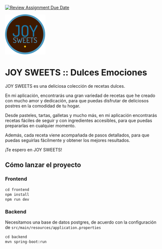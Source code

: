 [![Review Assignment Due Date](https://classroom.github.com/assets/deadline-readme-button-24ddc0f5d75046c5622901739e7c5dd533143b0c8e959d652212380cedb1ea36.svg)](https://classroom.github.com/a/xq5TwZF7)


![JOY SWEETS](https://github.com/FactoriaF5Code/rc2-final-project-joyjos/blob/main/images/JOYSWEETS.png)


# JOY SWEETS :: Dulces Emociones

JOY SWEETS es una deliciosa colección de recetas dulces.

En mi aplicación, encontrarás una gran variedad de recetas que he creado con mucho amor y dedicación, para que puedas disfrutar de deliciosos postres en la comodidad de tu hogar.

Desde pasteles, tartas, galletas y mucho más, en mi aplicación encontrarás recetas fáciles de seguir y con ingredientes accesibles, para que puedas prepararlas en cualquier momento.

Además, cada receta viene acompañada de pasos detallados, para que puedas seguirlas fácilmente y obtener los mejores resultados.

¡Te espero en JOY SWEETS!


## Cómo lanzar el proyecto

### Frontend

```
cd frontend
npm install 
npm run dev
```

### Backend

Necesitamos una base de datos postgres, de acuerdo con la configuración de `src/main/resources/application.properties`

```
cd backend
mvn spring-boot:run
```